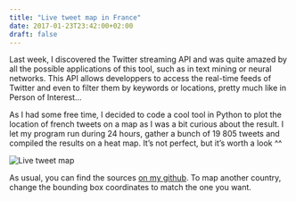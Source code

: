 ```yaml
---
title: "Live tweet map in France"
date: 2017-01-23T23:42:00+02:00
draft: false
---
```


Last week, I discovered the Twitter streaming API and was quite amazed by all the possible applications of this tool, such as in text mining or neural networks. 
This API allows developpers to access the real-time feeds of Twitter and even to filter them by keywords or locations, pretty much like in Person of Interest...

As I had some free time, I decided to code a cool tool in Python to plot the location of french tweets on a map as I was a bit curious about the result.
I let my program run during 24 hours, gather a bunch of 19 805 tweets and compiled the results on a heat map. It’s not perfect, but it’s worth a look ^^

![Live tweet map](/img/twigeo/twigeo.jpg)

As usual, you can find the sources [on my github](https://github.com/obynio/twigeo). To map another country, change the bounding box coordinates to match the one you want.
